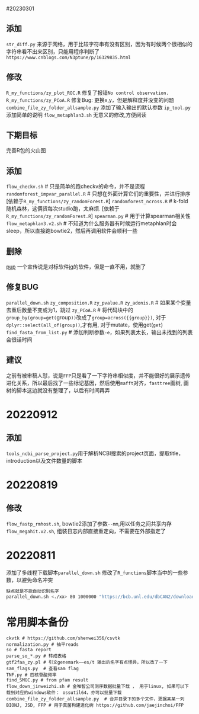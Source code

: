 #20230301
## 添加
`str_diff.py` 来源于网络，用于比较字符串有没有区别，因为有时候两个很相似的字符串看不出来区别，只能用程序判断了`https://www.cnblogs.com/N3ptune/p/16329835.html`
## 修改
`R_my_functions/zy_plot_ROC.R` 修复了报错`No control observation.`
`R_my_functions/zy_PCoA.R` 修复Bug: 更换x,y，但是解释度并没变的问题
`combine_file_zy_folder_allsample.py` 添加了输入输出的默认参数
`ip_tool.py` 添加简单的说明
`flow_metaphlan3.sh` 无意义的修改,方便阅读
## 下期目标
完善R包的火山图


## 添加
`flow_checkv.sh` # 只是简单的跑checkv的命令，并不是流程
`randomforest_impvar_parallel.R` # 只想在外面计算它们的重要性，并进行排序 [依赖于`R_my_functions/zy_randomForest.R`]
`randomforest_ncross.R` # k-fold随机森林，这俩货每次studio跑，太麻烦. [依赖于`R_my_functions/zy_randomForest.R`]
`spearman.py` # 用于计算spearman相关性
`flow_metaphlan3.v2.sh` # 不知道为什么服务器有时候运行metaphlan时会sleep，所以直接跑bowtie2，然后再调用软件会顺利一些
## 删除
[pup](https://github.com/ericchiang/pup) 一个宣传说是对标软件[jq](https://github.com/stedolan/jq)的软件，但是一直不用，就删了
## 修复BUG
`parallel_down.sh`
`zy_composition.R`
`zy_pvalue.R`
`zy_adonis.R` # 如果某个变量去重后数量不变或为1，跳过
`zy_PCoA.R` # 将代码块中的`group_by(group=get(`group`))`改成了`group=across({{group}})`, 对于`dplyr::select(all_of(group))`,才有用, 对于mutate，使用get(`get`)
`find_fasta_from_list.py` # 添加判断参数`-e`，如果列表太长，输出未找到的列表会很话时间
## 建议
之前有被审稿人怼，说是`FFP`只是看了一下字符串相似度，并不能很好的展示遗传进化关系，所以最后找了一些标记基因，然后使用`mafft`对齐，`fasttree`画树,
画树的脚本这边就没有整理了，以后有时间再弄


# 20220912
## 添加
`tools_ncbi_parse_project.py`用于解析NCBI搜索的project页面，提取title， introduction以及文件数量的脚本

# 20220819
## 修改
`flow_fastp_rmhost.sh`, bowtie2添加了参数`--mm`,用以任务之间共享内存
`flow_megahit.v2.sh`, 组装日志内部直接重定向，不需要在外部指定了
# 20220811
添加了多线程下载脚本`parallel_down.sh`
修改了`R_functions`脚本当中的一些参数，以避免命名冲突
```bash
缺点就是不能自动识别名字
parallel_down.sh <./xx> 80 1000000 "https://bcb.unl.edu/dbCAN2/download/CAZyDB.08062022.fa"
```

# 常用脚本备份

```
ckvtk # https://github.com/shenwei356/csvtk
normalization.py # 抽平reads
so # fasta report
parse_so_*.py # 转成表格
gtf2faa_zy.pl # 引文genemark——es/t 输出的名字有点怪异，所以改了一下
sam_flags.py  # 查看sam flag
TNF.py # 四核苷酸频率
find_SMGC.py # from pfam result
flow_down_jinweizhi.sh # 金唯智公司测序数据批量下载 ， 用于linux, 如果可以下载到对应的windows软件： ossutil64，亦可以批量下载
combine_file_zy_folder_allsample.py  # 合并目录下的多个文件，更据某某一列
BIONJ, JSD, FFP # 用于真菌构建进化树 https://github.com/jaejinchoi/FFP
```

